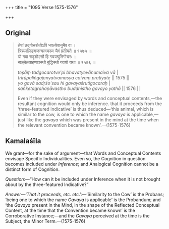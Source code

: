 +++
title = "1095 Verse 1575-1576"

+++
## Original 
>
> तेषां तद्गोचरोत्वेऽपि भवत्येवानुमैव वा ।  
> त्रिरूपलिङ्गजन्यत्वमस्य चैवं प्रतीयते ॥ १५७५ ॥  
> यो गवा सदृशोऽसौ हि गवयश्रुतिगोचरः ।  
> सङ्केतग्रहणावस्थो बुद्धिस्थो गवयो यथा ॥ १५७६ ॥ 
>
> *teṣāṃ tadgocarotve'pi bhavatyevānumaiva vā* \|  
> *trirūpaliṅgajanyatvamasya caivaṃ pratīyate* \|\| 1575 \|\|  
> *yo gavā sadṛśo'sau hi gavayaśrutigocaraḥ* \|  
> *saṅketagrahaṇāvastho buddhistho gavayo yathā* \|\| 1576 \|\| 
>
> Even if they were envisaged by words and conceptual contents,—the resultant cognition would only be inference. that it proceeds from the ‘three-featured indicative’ is thus deduced—‘this animal, which is similar to the cow, is one to which the name *gavaya* is applicable,—just like the *gavaya* which was present in the mind at the time when the relevant convention became known’.—(1575-1576)



## Kamalaśīla

We grant—for the sake of argument—that Words and Conceptual Contents envisage Specific Individualities. Even so, the Cognition in question becomes included under *Inference*; and Analogical Cognition cannot be a distinct form of Cognition.

*Question*:—“How can it be included under Inference when it is not brought about by the three-featured Indicative?”

*Answer*—‘*That it proceeds, etc. etc*.’:—‘Similarity to the Cow’ is the Probans; ‘being one to which the name *Gavaya* is applicable’ is the Probandum; and ‘the *Gavaya* present in the Mind, in the shape of the Reflected Conceptual Content, at the time that the Convention became known’ is the Corroborative Instance;—and the *Gavaya* perceived at the time is the Subject, the Minor Term.—(1575-1576)


